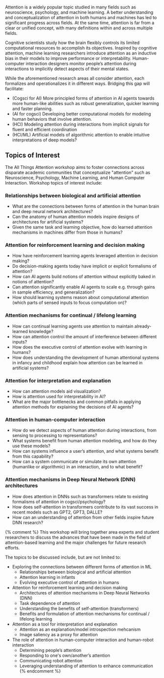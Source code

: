 Attention is a widely popular topic studied in many fields such as neuroscience, psychology, and machine learning. A better understanding and conceptualization of attention in both humans and machines has led to significant progress across fields. At the same time, attention is far from a clear or unified concept, with many definitions within and across multiple fields.

Cognitive scientists study how the brain flexibly controls its limited computational resources to accomplish its objectives. Inspired by cognitive attention, machine learning researchers introduce attention as an inductive bias in their models to improve performance or interpretability. Human-computer interaction designers monitor people’s attention during interactions to implicitly detect aspects of their mental states.

While the aforementioned research areas all consider attention, each formalizes and operationalizes it in different ways. Bridging this gap will facilitate:

- (Cogsci for AI) More principled forms of attention in AI agents towards more human-like abilities such as robust generalization, quicker learning and faster planning.
- (AI for cogsci) Developing better computational models for modeling human behaviors that involve attention.
- (HCI) Modeling attention during interactions from implicit signals for fluent and efficient coordination
- (HCI/ML) Artificial models of algorithmic attention to enable intuitive interpretations of deep models?


## Topics of Interest



The All Things Attention workshop aims to foster connections across disparate academic communities that conceptualize "attention" such as Neuroscience, Psychology, Machine Learning, and Human Computer Interaction. Workshop topics of interest include:

### Relationships between biological and artificial attention
  - What are the connections between forms of attention in the human brain and deep neural network architectures? 
  - Can the anatomy of human attention models inspire designs of architectures for artificial systems? 
  - Given the same task and learning objective, how do learned attention mechanisms in machines differ from those in humans? 

### Attention for reinforcement learning and decision making
  - How have reinforcement learning agents leveraged attention in decision making?
  - Do decision-making agents today have implicit or explicit formalisms of attention?
  - How can AI agents build notions of attention without explicitly baked in notions of attention?
  - Can attention significantly enable AI agents to scale e.g. through gains in sample efficiency, and generalization?
  - How should learning systems reason about computational attention (which parts of sensed inputs to focus computation on)?

### Attention mechanisms for continual / lifelong learning
  - How can continual learning agents use attention to maintain already-learned knowledge? 
  - How can attention control the amount of interference between different inputs? 
  - How does the executive control of attention evolve with learning in humans? 
  - How does understanding the development of human attentional systems in infancy and childhood explain how attention can be learned in artificial systems?

### Attention for interpretation and explanation
  - How can attention models aid visualization?
  - How is attention used for interpretability in AI? 
  - What are the major bottlenecks and common pitfalls in applying attention methods for explaining the decisions of AI agents?

### Attention in human-computer interaction
  - How do we detect aspects of human attention during interactions, from sensing to processing to representations?
  - What systems benefit from human attention modeling, and how do they use these models?
  - How can systems influence a user’s attention, and what systems benefit from this capability?
  - How can a system communicate or simulate its own attention (humanlike or algorithmic) in an interaction, and to what benefit?

### Attention mechanisms in Deep Neural Network (DNN) architectures
  - How does attention in DNNs such as transformers relate to existing formalisms of attention in cogsci/psychology? 
  - How does self-attention in transformers contribute to its vast success in recent models such as GPT2, GPT3, DALLE? 
  - How can an understanding of attention from other fields inspire future DNN research?


{% comment %}
This workshop will bring together area experts and student researchers to discuss the advances that have been made in the field of attention-based learning and the major challenges for future research efforts. 

The topics to be discussed include, but are not limited to:

- Exploring the connections between different forms of attention in ML
  - Relationships between biological and artificial attention
  - Attention learning in infants
  - Evolving executive control of attention in humans
- Attention for reinforcement learning and decision making
  - Architectures of attention mechanisms in Deep Neural Networks (DNN)
  - Task dependence of attention
  - Understanding the benefits of self-attention (transformers)
  - Benefits and formulation of attention mechanisms for continual / lifelong learning
- Attention as a tool for interpretation and explanation
  - Attention as an explanation/model introspection mehcanism
  - Image saliency as a proxy for attention
- The role of attention in human-computer interaction and human-robot interaction
  - Determining people’s attention
  - Responding to one's own/another’s attention
  - Communicating robot attention
  - Leveraging understanding of attention to enhance communication
{% endcomment %}

